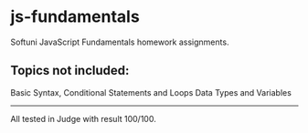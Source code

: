 # js-fundamentals
Softuni JavaScript Fundamentals homework assignments.

Topics not included:
-------------------
Basic Syntax, Conditional Statements and Loops
Data Types and Variables

----------------------------------------
All tested in Judge with result 100/100.
